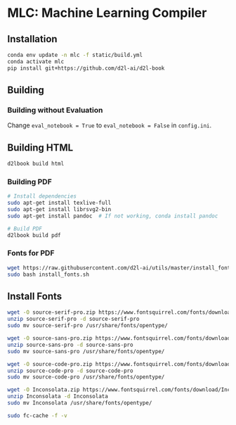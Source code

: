 # MLC: Machine Learning Compiler

## Installation

```bash
conda env update -n mlc -f static/build.yml
conda activate mlc
pip install git+https://github.com/d2l-ai/d2l-book
```

## Building

### Building without Evaluation

Change `eval_notebook = True` to `eval_notebook = False` in `config.ini`.

## Building HTML

```bash
d2lbook build html
```

### Building PDF

```bash
# Install dependencies
sudo apt-get install texlive-full
sudo apt-get install librsvg2-bin
sudo apt-get install pandoc  # If not working, conda install pandoc

# Build PDF
d2lbook build pdf
```

### Fonts for PDF

```bash
wget https://raw.githubusercontent.com/d2l-ai/utils/master/install_fonts.sh
sudo bash install_fonts.sh
```

## Install Fonts

```bash
wget -O source-serif-pro.zip https://www.fontsquirrel.com/fonts/download/source-serif-pro
unzip source-serif-pro -d source-serif-pro
sudo mv source-serif-pro /usr/share/fonts/opentype/

wget -O source-sans-pro.zip https://www.fontsquirrel.com/fonts/download/source-sans-pro
unzip source-sans-pro -d source-sans-pro
sudo mv source-sans-pro /usr/share/fonts/opentype/

wget -O source-code-pro.zip https://www.fontsquirrel.com/fonts/download/source-code-pro
unzip source-code-pro -d source-code-pro
sudo mv source-code-pro /usr/share/fonts/opentype/

wget -O Inconsolata.zip https://www.fontsquirrel.com/fonts/download/Inconsolata
unzip Inconsolata -d Inconsolata
sudo mv Inconsolata /usr/share/fonts/opentype/

sudo fc-cache -f -v
```
